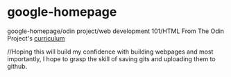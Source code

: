# google-homepage
google-homepage/odin project/web development 101/HTML
From The Odin Project's [curriculum](http://www.theodinproject.com/courses/web-development-101/lessons/html-css)

//Hoping this will build my confidence with building webpages and most importantly, I hope to grasp the skill of saving gits and uploading them to github.
